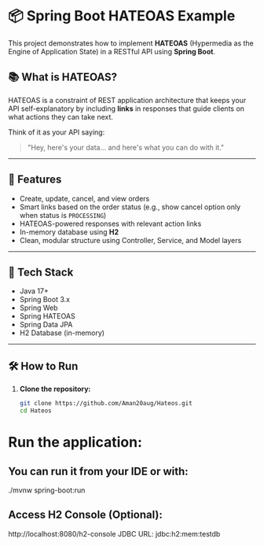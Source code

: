 # 📦 Spring Boot HATEOAS Example

This project demonstrates how to implement **HATEOAS** (Hypermedia as the Engine of Application State) in a RESTful API using **Spring Boot**.

## 📚 What is HATEOAS?

HATEOAS is a constraint of REST application architecture that keeps your API self-explanatory by including **links** in responses that guide clients on what actions they can take next.

Think of it as your API saying:  
> "Hey, here's your data... and here's what you can do with it."

---

## 🚀 Features

- Create, update, cancel, and view orders
- Smart links based on the order status (e.g., show cancel option only when status is `PROCESSING`)
- HATEOAS-powered responses with relevant action links
- In-memory database using **H2**
- Clean, modular structure using Controller, Service, and Model layers

---

## 🔧 Tech Stack

- Java 17+
- Spring Boot 3.x
- Spring Web
- Spring HATEOAS
- Spring Data JPA
- H2 Database (in-memory)

---

## 🛠️ How to Run

1. **Clone the repository:**

   ```bash
   git clone https://github.com/Aman20aug/Hateos.git
   cd Hateos

# Run the application:

## You can run it from your IDE or with:
./mvnw spring-boot:run

## Access H2 Console (Optional):
http://localhost:8080/h2-console
JDBC URL: jdbc:h2:mem:testdb
